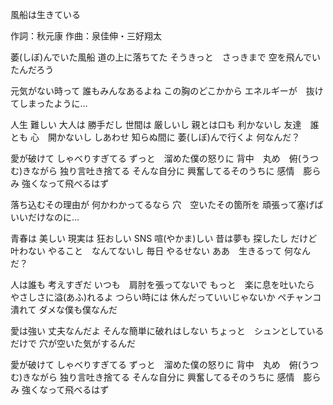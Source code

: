 風船は生きている

作詞：秋元康
作曲：泉佳伸・三好翔太

萎(しぼ)んでいた風船
道の上に落ちてた
そうきっと　さっきまで
空を飛んでいたんだろう

元気がない時って
誰もみんなあるよね
この胸のどこかから
エネルギーが　抜けてしまったように…

人生
難しい
大人は
勝手だし
世間は
厳しいし
親とは口も
利かないし
友達　誰とも
心　開かないし
しあわせ
知らぬ間に
萎(しぼ)んで行くよ
何なんだ？

愛が破けて
しゃべりすぎてる
ずっと　溜めた僕の怒りに
背中　丸め　俯(うつむ)きながら
独り言吐き捨てる
そんな自分に
興奮してるそのうちに
感情　膨らみ
強くなって飛べるはず

落ち込むその理由が
何かわかってるなら
穴　空いたその箇所を
頑張って塞げばいいだけなのに…

青春は
美しい
現実は
狂おしい
SNS
喧(やかま)しい
昔は夢も
探したし
だけど　叶わない
やること　なんてないし
毎日
やるせない
ああ　生きるって
何なんだ？

人は誰も
考えすぎだ
いつも　肩肘を張ってないで
もっと　楽に息を吐いたら
やさしさに溢(あふ)れるよ
つらい時には
休んだっていいじゃないか
ペチャンコ潰れて
ダメな僕も僕なんだ

愛は強い
丈夫なんだよ
そんな簡単に破れはしない
ちょっと　シュンとしているだけで
穴が空いた気がするんだ

愛が破けて
しゃべりすぎてる
ずっと　溜めた僕の怒りに
背中　丸め　俯(うつむ)きながら
独り言吐き捨てる
そんな自分に
興奮してるそのうちに
感情　膨らみ
強くなって飛べるはず